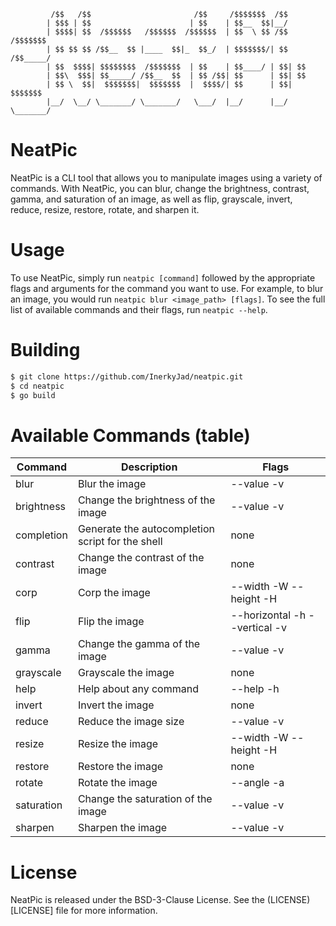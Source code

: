 ```
         /$$   /$$                       /$$     /$$$$$$$  /$$          
        | $$$ | $$                      | $$    | $$__  $$|__/          
        | $$$$| $$  /$$$$$$   /$$$$$$  /$$$$$$  | $$  \ $$ /$$  /$$$$$$$
        | $$ $$ $$ /$$__  $$ |____  $$|_  $$_/  | $$$$$$$/| $$ /$$_____/
        | $$  $$$$| $$$$$$$$  /$$$$$$$  | $$    | $$____/ | $$| $$      
        | $$\  $$$| $$_____/ /$$__  $$  | $$ /$$| $$      | $$| $$      
        | $$ \  $$|  $$$$$$$|  $$$$$$$  |  $$$$/| $$      | $$|  $$$$$$$
        |__/  \__/ \_______/ \_______/   \___/  |__/      |__/ \_______/
```

# NeatPic
NeatPic is a CLI tool that allows you to manipulate images using a variety of commands. With NeatPic, you can blur, change the brightness, contrast, gamma, and saturation of an image, as well as flip, grayscale, invert, reduce, resize, restore, rotate, and sharpen it.

# Usage
To use NeatPic, simply run `neatpic [command]` followed
by the appropriate flags and arguments for the command you want to use.
For example, to blur an image, you would run `neatpic blur <image_path> [flags]`. To see the full list of available commands and their flags, run `neatpic --help`.


# Building
```bash
$ git clone https://github.com/InerkyJad/neatpic.git
$ cd neatpic
$ go build
```


# Available Commands (table)
| Command    | Description                                      | Flags                         |
|------------|--------------------------------------------------|-------------------------------|
| blur       | Blur the image                                   | --value -v                    |
| brightness | Change the brightness of the image               | --value -v                    |
| completion | Generate the autocompletion script for the shell | none                          |
| contrast   | Change the contrast of the image                 | none                          |
| corp       | Corp the image                                   | --width -W --height -H        |
| flip       | Flip the image                                   | --horizontal -h --vertical -v |
| gamma      | Change the gamma of the image                    | --value -v                    |
| grayscale  | Grayscale the image                              | none                          |
| help       | Help about any command                           | --help -h                     |
| invert     | Invert the image                                 | none                          |
| reduce     | Reduce the image size                            | --value -v                    |
| resize     | Resize the image                                 | --width -W --height -H        |
| restore    | Restore the image                                | none                          |
| rotate     | Rotate the image                                 | --angle -a                    |
| saturation | Change the saturation of the image               | --value -v                    |
| sharpen    | Sharpen the image                                | --value -v                    |




# License
NeatPic is released under the BSD-3-Clause License. See the (LICENSE)[LICENSE] file for more information.